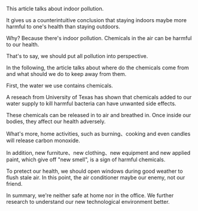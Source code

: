 This article talks about indoor pollution. 

It gives us a counterintuitive conclusion that staying indoors maybe more harmful to one's health than staying outdoors.

Why? Because there's indoor pollution. Chemicals in the air can be harmful to our health.

That's to say, we should put all pollution into perspective.

In the following, the article talks about where do the chemicals come from and what should we do to keep away from them.

First, the water we use contains chemicals. 

A reseach from University of Texas has shown that chemicals added to our water supply to kill harmful bacteria can have unwanted side effects. 

These chemicals can be released in to air and breathed in. Once inside our bodies, they affect our health adversely.

What's more, home activities, such as burning、cooking and even candles will release carbon monoxide. 

In addition, new furniture、new clothing、new equipment and new applied paint, which give off "new smell", is a sign of harmful chemicals.

To pretect our health, we should open windows during good weather to flush stale air. In this point, the air conditioner maybe our enemy, not our friend.

In summary, we're neither safe at home nor in the office. We further research to understand our new technological environment better.

